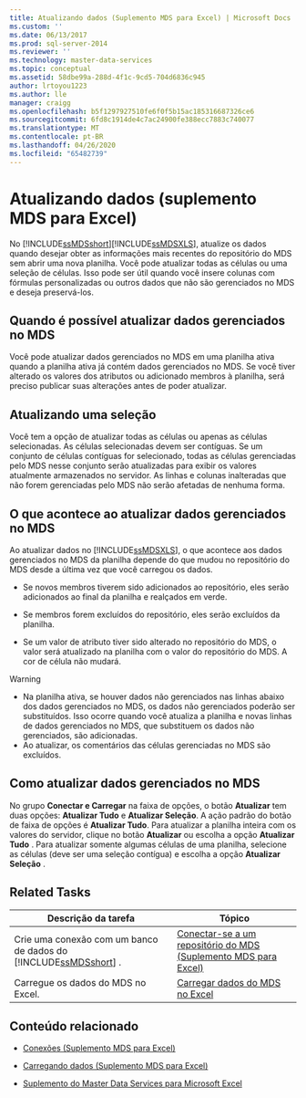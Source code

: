 ```yaml
---
title: Atualizando dados (Suplemento MDS para Excel) | Microsoft Docs
ms.custom: ''
ms.date: 06/13/2017
ms.prod: sql-server-2014
ms.reviewer: ''
ms.technology: master-data-services
ms.topic: conceptual
ms.assetid: 58dbe99a-288d-4f1c-9cd5-704d6836c945
author: lrtoyou1223
ms.author: lle
manager: craigg
ms.openlocfilehash: b5f1297927510fe6f0f5b15ac185316687326ce6
ms.sourcegitcommit: 6fd8c1914de4c7ac24900fe388ecc7883c740077
ms.translationtype: MT
ms.contentlocale: pt-BR
ms.lasthandoff: 04/26/2020
ms.locfileid: "65482739"
---
```

# <a name="refreshing-data-mds-add-in-for-excel"></a>Atualizando dados (suplemento MDS para Excel)
  No [!INCLUDE[ssMDSshort](../../includes/ssmdsshort-md.md)][!INCLUDE[ssMDSXLS](../../includes/ssmdsxls-md.md)], atualize os dados quando desejar obter as informações mais recentes do repositório do MDS sem abrir uma nova planilha. Você pode atualizar todas as células ou uma seleção de células. Isso pode ser útil quando você insere colunas com fórmulas personalizadas ou outros dados que não são gerenciados no MDS e deseja preservá-los.  
  
## <a name="when-you-can-refresh-mds-managed-data"></a>Quando é possível atualizar dados gerenciados no MDS  
 Você pode atualizar dados gerenciados no MDS em uma planilha ativa quando a planilha ativa já contém dados gerenciados no MDS. Se você tiver alterado os valores dos atributos ou adicionado membros à planilha, será preciso publicar suas alterações antes de poder atualizar.  
  
## <a name="refreshing-a-selection"></a>Atualizando uma seleção  
 Você tem a opção de atualizar todas as células ou apenas as células selecionadas. As células selecionadas devem ser contíguas. Se um conjunto de células contíguas for selecionado, todas as células gerenciadas pelo MDS nesse conjunto serão atualizadas para exibir os valores atualmente armazenados no servidor. As linhas e colunas inalteradas que não forem gerenciadas pelo MDS não serão afetadas de nenhuma forma.  
  
## <a name="what-happens-when-you-refresh-mds-managed-data"></a>O que acontece ao atualizar dados gerenciados no MDS  
 Ao atualizar dados no [!INCLUDE[ssMDSXLS](../../includes/ssmdsxls-md.md)], o que acontece aos dados gerenciados no MDS da planilha depende do que mudou no repositório do MDS desde a última vez que você carregou os dados.  
  
-   Se novos membros tiverem sido adicionados ao repositório, eles serão adicionados ao final da planilha e realçados em verde.  
  
-   Se membros forem excluídos do repositório, eles serão excluídos da planilha.  
  
-   Se um valor de atributo tiver sido alterado no repositório do MDS, o valor será atualizado na planilha com o valor do repositório do MDS. A cor de célula não mudará.  
  
> [!WARNING]
>  -   Na planilha ativa, se houver dados não gerenciados nas linhas abaixo dos dados gerenciados no MDS, os dados não gerenciados poderão ser substituídos. Isso ocorre quando você atualiza a planilha e novas linhas de dados gerenciados no MDS, que substituem os dados não gerenciados, são adicionadas.  
> -   Ao atualizar, os comentários das células gerenciadas no MDS são excluídos.  
  
## <a name="how-to-refresh-mds-managed-data"></a>Como atualizar dados gerenciados no MDS  
 No grupo **Conectar e Carregar** na faixa de opções, o botão **Atualizar** tem duas opções: **Atualizar Tudo** e **Atualizar Seleção**. A ação padrão do botão de faixa de opções é **Atualizar Tudo**. Para atualizar a planilha inteira com os valores do servidor, clique no botão **Atualizar** ou escolha a opção **Atualizar Tudo** . Para atualizar somente algumas células de uma planilha, selecione as células (deve ser uma seleção contígua) e escolha a opção **Atualizar Seleção** .  
  
## <a name="related-tasks"></a>Related Tasks  
  
|Descrição da tarefa|Tópico|  
|----------------------|-----------|  
|Crie uma conexão com um banco de dados do [!INCLUDE[ssMDSshort](../../includes/ssmdsshort-md.md)] .|[Conectar-se a um repositório do MDS &#40;Suplemento MDS para Excel&#41;](connect-to-an-mds-repository-mds-add-in-for-excel.md)|  
|Carregue os dados do MDS no Excel.|[Carregar dados do MDS no Excel](export-data-to-excel-from-master-data-services.md)|  
  
## <a name="related-content"></a>Conteúdo relacionado  
  
-   [Conexões &#40;Suplemento MDS para Excel&#41;](connections-mds-add-in-for-excel.md)  
  
-   [Carregando dados &#40;Suplemento MDS para Excel&#41;](overview-exporting-data-to-excel-mds-add-in-for-excel.md)  
  
-   [Suplemento do Master Data Services para Microsoft Excel](master-data-services-add-in-for-microsoft-excel.md)  
  
  
